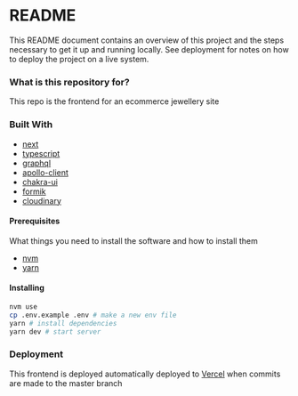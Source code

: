 # README #

This README document contains an overview of this project and the steps necessary to get it up and running locally. See deployment for notes on how to deploy the project on a live system.

### What is this repository for? ###

This repo is the frontend for an ecommerce jewellery site 

### Built With

- [next](https://nextjs.org/docs/getting-started)
- [typescript](https://github.com/microsoft/TypeScript)
- [graphql](https://github.com/graphql)
- [apollo-client](https://github.com/apollographql/apollo-client)
- [chakra-ui](https://github.com/chakra-ui/chakra-ui)
- [formik](https://github.com/jaredpalmer/formik)
- [cloudinary](https://cloudinary.com/documentation)

#### Prerequisites

What things you need to install the software and how to install them

- [nvm](https://github.com/nvm-sh/nvm#install--update-script)
- [yarn](https://classic.yarnpkg.com/lang/en/docs/install/#mac-stable)

#### Installing

```sh
nvm use
cp .env.example .env # make a new env file
yarn # install dependencies
yarn dev # start server
```

### Deployment

This frontend is deployed automatically deployed to [Vercel](https://vercel.com/) when commits are made to the master branch
